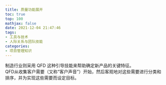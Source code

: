 ```yaml
---
title: 质量功能展开
toc: true
top: 100
mathjax: false
date: 2021-12-04 21:47:46
tags:
- 工具与技术
- 人际关系与团队技能
categories:
- 项目管理知识
---
```

制造行业则采用 QFD 这种引导技能来帮助确定新产品的关键特征。  
QFD从收集客户需要（又称“客户声音”）开始，然后客观地对这些需要进行分类和排序，并为实现这些需要而设定目标。
